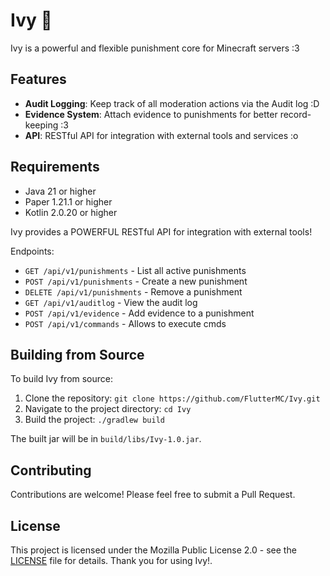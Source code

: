 # Ivy 🍃

Ivy is a powerful and flexible punishment core for Minecraft servers :3 

## Features
- **Audit Logging**: Keep track of all moderation actions via the Audit log :D
- **Evidence System**: Attach evidence to punishments for better record-keeping :3
- **API**: RESTful API for integration with external tools and services :o

## Requirements

- Java 21 or higher
- Paper 1.21.1 or higher
- Kotlin 2.0.20 or higher

Ivy provides a POWERFUL RESTful API for integration with external tools! 

Endpoints:
- `GET /api/v1/punishments` - List all active punishments
- `POST /api/v1/punishments` - Create a new punishment
- `DELETE /api/v1/punishments` - Remove a punishment
- `GET /api/v1/auditlog` - View the audit log
- `POST /api/v1/evidence` - Add evidence to a punishment
- `POST /api/v1/commands` - Allows to execute cmds

## Building from Source

To build Ivy from source:

1. Clone the repository: `git clone https://github.com/FlutterMC/Ivy.git`
2. Navigate to the project directory: `cd Ivy`
3. Build the project: `./gradlew build`

The built jar will be in `build/libs/Ivy-1.0.jar`.

## Contributing

Contributions are welcome! Please feel free to submit a Pull Request.

## License

This project is licensed under the Mozilla Public License 2.0 - see the [LICENSE](LICENSE) file for details.
Thank you for using Ivy!.
